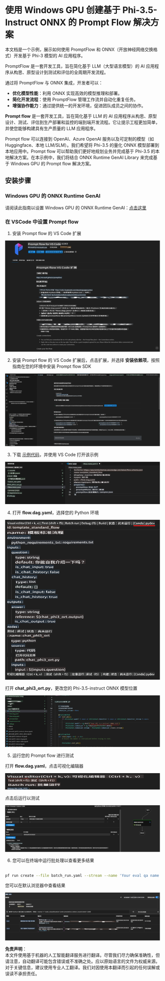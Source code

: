 # 使用 Windows GPU 创建基于 Phi-3.5-Instruct ONNX 的 Prompt Flow 解决方案

本文档是一个示例，展示如何使用 PromptFlow 和 ONNX（开放神经网络交换格式）开发基于 Phi-3 模型的 AI 应用程序。

PromptFlow 是一套开发工具，旨在简化基于 LLM（大型语言模型）的 AI 应用程序从构思、原型设计到测试和评估的全周期开发流程。

通过将 PromptFlow 与 ONNX 集成，开发者可以：

- **优化模型性能**：利用 ONNX 实现高效的模型推理和部署。
- **简化开发流程**：使用 PromptFlow 管理工作流并自动化重复任务。
- **增强协作能力**：通过提供统一的开发环境，促进团队成员之间的协作。

**Prompt flow** 是一套开发工具，旨在简化基于 LLM 的 AI 应用程序从构思、原型设计、测试、评估到生产部署和监控的端到端开发流程。它让提示工程更加简单，并使您能够构建具有生产质量的 LLM 应用程序。

Prompt flow 可以连接到 OpenAI、Azure OpenAI 服务以及可定制的模型（如 Huggingface、本地 LLM/SLM）。我们希望将 Phi-3.5 的量化 ONNX 模型部署到本地应用中。Prompt flow 可以帮助我们更好地规划业务并完成基于 Phi-3.5 的本地解决方案。在本示例中，我们将结合 ONNX Runtime GenAI Library 来完成基于 Windows GPU 的 Prompt flow 解决方案。

## **安装步骤**

### **Windows GPU 的 ONNX Runtime GenAI**

请阅读此指南以设置 Windows GPU 的 ONNX Runtime GenAI：[点击这里](./ORTWindowGPUGuideline.md)

### **在 VSCode 中设置 Prompt flow**

1. 安装 Prompt flow 的 VS Code 扩展

![pfvscode](../../../../../../translated_images/pfvscode.79f42ae5dd93ed35c19d6d978ae75831fef40e0b8440ee48b893b5a0597d2260.zh.png)

2. 安装 Prompt flow 的 VS Code 扩展后，点击扩展，并选择 **安装依赖项**，按照指南在您的环境中安装 Prompt flow SDK

![pfsetup](../../../../../../translated_images/pfsetup.0c82d99c7760aac29833b37faf4329e67e22279b1c5f37a73724dfa9ebaa32ee.zh.png)

3. 下载 [示例代码](../../../../../../code/09.UpdateSamples/Aug/pf/onnx_inference_pf)，并使用 VS Code 打开该示例

![pfsample](../../../../../../translated_images/pfsample.7bf40b133a558d86356dd6bc0e480bad2659d9c5364823dae9b3e6784e6f2d25.zh.png)

4. 打开 **flow.dag.yaml**，选择您的 Python 环境

![pfdag](../../../../../../translated_images/pfdag.c5eb356fa3a96178cd594de9a5da921c4bbe646a9946f32aa20d344ccbeb51a0.zh.png)

   打开 **chat_phi3_ort.py**，更改您的 Phi-3.5-instruct ONNX 模型位置

![pfphi](../../../../../../translated_images/pfphi.fff4b0afea47c92c8481174dbf3092823906fca5b717fc642f78947c3e5bbb39.zh.png)

5. 运行您的 Prompt flow 进行测试

打开 **flow.dag.yaml**，点击可视化编辑器

![pfv](../../../../../../translated_images/pfv.7af6ecd65784a98558b344ba69b5ba6233876823fb435f163e916a632394fc1e.zh.png)

点击后运行以测试

![pfflow](../../../../../../translated_images/pfflow.9697e0fda67794bb0cf4b78d52e6f5a42002eec935bc2519933064afbbdd34f0.zh.png)

6. 您可以在终端中运行批处理以查看更多结果

```bash

pf run create --file batch_run.yaml --stream --name 'Your eval qa name'    

```

您可以在默认浏览器中查看结果

![pfresult](../../../../../../translated_images/pfresult.972eb57dd5bec646e1aa01148991ba8959897efea396e42cf9d7df259444878d.zh.png)

**免责声明**：  
本文件使用基于机器的人工智能翻译服务进行翻译。尽管我们尽力确保准确性，但请注意，自动翻译可能包含错误或不准确之处。应以原始语言的文件为权威来源。对于关键信息，建议使用专业人工翻译。我们对因使用本翻译而引起的任何误解或误读不承担责任。